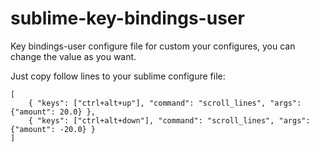 sublime-key-bindings-user
=========================

Key bindings-user configure file for custom your configures,
you can change the value as you want.

Just copy follow lines to your sublime configure file:

```
[
	{ "keys": ["ctrl+alt+up"], "command": "scroll_lines", "args": {"amount": 20.0} },
	{ "keys": ["ctrl+alt+down"], "command": "scroll_lines", "args": {"amount": -20.0} }
]

```
